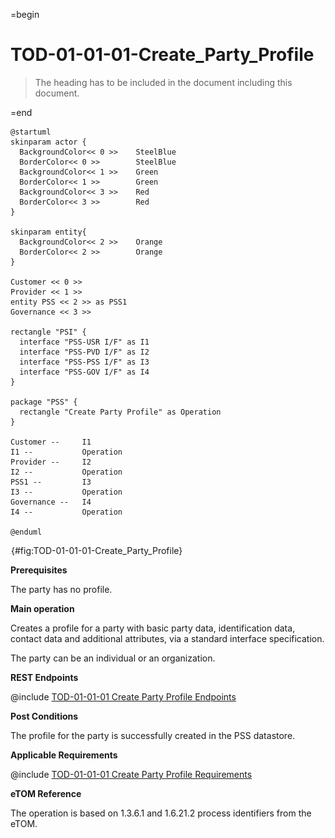 =begin

# TOD-01-01-01-Create_Party_Profile

> The heading has to be included in the document including this document.

=end

```plantuml
@startuml
skinparam actor {
  BackgroundColor<< 0 >> 	SteelBlue
  BorderColor<< 0 >> 		SteelBlue
  BackgroundColor<< 1 >> 	Green
  BorderColor<< 1 >> 		Green
  BackgroundColor<< 3 >> 	Red
  BorderColor<< 3 >> 		Red
}

skinparam entity{
  BackgroundColor<< 2 >> 	Orange
  BorderColor<< 2 >> 		Orange
}

Customer << 0 >> 
Provider << 1 >>
entity PSS << 2 >> as PSS1
Governance << 3 >>

rectangle "PSI" {
  interface "PSS-USR I/F" as I1
  interface "PSS-PVD I/F" as I2
  interface "PSS-PSS I/F" as I3
  interface "PSS-GOV I/F" as I4
}

package "PSS" {
  rectangle "Create Party Profile" as Operation
}

Customer --	    I1
I1 --           Operation
Provider --	    I2
I2 --           Operation
PSS1 --         I3
I3 --           Operation
Governance --   I4
I4 --           Operation

@enduml

```

![TOD-01-01-01: Create Party Profile](../../common/pixel.png){#fig:TOD-01-01-01-Create_Party_Profile}

**Prerequisites**

The party has no profile.

**Main operation**

Creates a profile for a party with basic party data, identification data, contact data and additional attributes, via a standard interface specification.

The party can be an individual or an organization.

**REST Endpoints**

@include [TOD-01-01-01 Create Party Profile Endpoints](endpoints/TOD-01-01-01-Create_Party_Profile-endpoints.md)

**Post Conditions**

The profile for the party is successfully created in the PSS datastore.

**Applicable Requirements**

@include [TOD-01-01-01 Create Party Profile Requirements](requirements/TOD-01-01-01-Create_Party_Profile-requirements.md)

**eTOM Reference**

The operation is based on 1.3.6.1 and 1.6.21.2 process identifiers from the eTOM.

